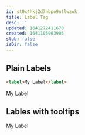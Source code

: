 ```yaml
---
id: st0x4hkj2d7nbpo9ntlwzok
title: Label Tag
desc: ''
updated: 1641272411670
created: 1641105063905
stub: false
isDir: false
---
```



## Plain Labels

```html
<label>My Label</label>
```

<label>My Label</label>

## Lables with tooltips

<label title="See, this is the tooltip. :)">My Label</label>
